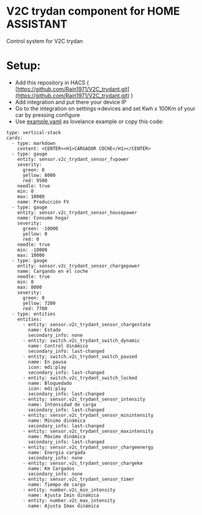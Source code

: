 # V2C trydan component for HOME ASSISTANT

Control system for V2C trydan

# Setup:

* Add this repository in HACS ( [https://github.com/Rain1971/V2C_trydant.git](https://github.com/Rain1971/V2C_trydant.git) )
* Add integration and put there your device IP
* Go to the integration on settings->devices and set Kwh x 100Km of your car by pressing configure
* Use [example.yaml](https://raw.githubusercontent.com/Rain1971/V2C_trydant/main/example.yaml) as lovelance example or copy this code:

```
type: vertical-stack
cards:
  - type: markdown
    content: <CENTER><H1>CARGADOR COCHE</H1></CENTER>
  - type: gauge
    entity: sensor.v2c_trydant_sensor_fvpower
    severity:
      green: 0
      yellow: 8000
      red: 9500
    needle: true
    min: 0
    max: 10000
    name: Producción FV
  - type: gauge
    entity: sensor.v2c_trydant_sensor_housepower
    name: Consumo hogar
    severity:
      green: -10000
      yellow: 0
      red: 0
    needle: true
    min: -10000
    max: 10000
  - type: gauge
    entity: sensor.v2c_trydant_sensor_chargepower
    name: Cargando en el coche
    needle: true
    min: 0
    max: 8000
    severity:
      green: 0
      yellow: 7200
      red: 7700
  - type: entities
    entities:
      - entity: sensor.v2c_trydant_sensor_chargestate
        name: Estado
        secondary_info: none
      - entity: switch.v2c_trydant_switch_dynamic
        name: Control dinámico
        secondary_info: last-changed
      - entity: switch.v2c_trydant_switch_paused
        name: En pausa
        icon: mdi:play
        secondary_info: last-changed
      - entity: switch.v2c_trydant_switch_locked
        name: Bloquedado
        icon: mdi:play
        secondary_info: last-changed
      - entity: sensor.v2c_trydant_sensor_intensity
        name: Intensidad de carga
        secondary_info: last-changed
      - entity: sensor.v2c_trydant_sensor_minintensity
        name: Mínimo dinámica
        secondary_info: last-changed
      - entity: sensor.v2c_trydant_sensor_maxintensity
        name: Máximo dinámica
        secondary_info: last-changed
      - entity: sensor.v2c_trydant_sensor_chargeenergy
        name: Energía cargada
        secondary_info: none
      - entity: sensor.v2c_trydant_sensor_chargekm
        name: Km Cargados
        secondary_info: none
      - entity: sensor.v2c_trydant_sensor_timer
        name: Tiempo de carga
      - entity: number.v2c_min_intensity
        name: Ajusta Imin dinámica
      - entity: number.v2c_max_intensity
        name: Ajusta Imax dinámica
```
